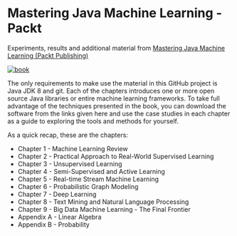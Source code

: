 # Mastering Java Machine Learning - Packt
Experiments, results and additional material from [Mastering Java Machine Learning (Packt Publishing)](https://www.packtpub.com/big-data-and-business-intelligence/mastering-java-machine-learning)

[![book](https://d1ldz4te4covpm.cloudfront.net/sites/default/files/imagecache/ppv4_main_book_cover/new5137.png "Book cover")](https://www.packtpub.com/big-data-and-business-intelligence/mastering-java-machine-learning)

The only requirements to make use the material in this GitHub project is Java JDK 8 and git.  Each of the chapters introduces one or more open source Java libraries or entire machine learning frameworks.  To take full advantage of the techniques presented in the book, you can download the software from the links given here and use the case studies in each chapter as a guide to exploring the tools and methods for yourself.

As a quick recap, these are the chapters:
- Chapter 1 - Machine Learning Review
- Chapter 2 - Practical Approach to Real-World Supervised Learning
- Chapter 3 - Unsupervised Learning
- Chapter 4 - Semi-Supervised and Active Learning
- Chapter 5 - Real-time Stream Machine Learning
- Chapter 6 - Probabilistic Graph Modeling
- Chapter 7 - Deep Learning
- Chapter 8 - Text Mining and Natural Language Processing
- Chapter 9 - Big Data Machine Learning - The Final Frontier
- Appendix A - Linear Algebra
- Appendix B - Probability
